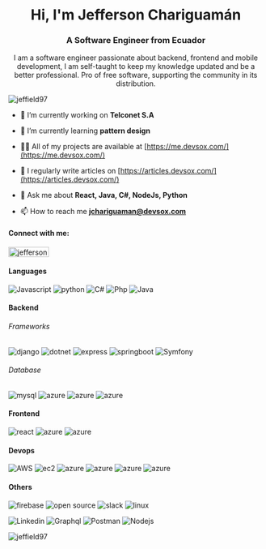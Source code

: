 <h1 align="center">Hi, I'm Jefferson Chariguamán</h1>
<h3 align="center">A Software Engineer from Ecuador</h3>
<p align="center">I am a software engineer passionate about backend, frontend and mobile development, I am self-taught to keep my knowledge updated and be a better professional. Pro of free software, supporting the community in its distribution. </p>

<p align="left"> <img src="https://komarev.com/ghpvc/?username=jeffield97&label=Profile%20views&color=0e75b6&style=flat" alt="jeffield97" /> </p>



- 🔭 I’m currently working on **Telconet S.A**

- 🌱 I’m currently learning **pattern design**

- 👨‍💻 All of my projects are available at [https://me.devsox.com/](https://me.devsox.com/)

- 📝 I regularly write articles on [https://articles.devsox.com/](https://articles.devsox.com/)

- 💬 Ask me about **React, Java, C#, NodeJs, Python**

- 📫 How to reach me **jchariguaman@devsox.com**

<h4 align="left">Connect with me:</h4>
<p align="left">
<a href="https://linkedin.com/in/jefferson-chariguaman" target="blank"><img align="center" src="https://img.shields.io/badge/Linkedin--%230A66C2?style=flat-square&logo=linkedin" alt="jefferson-chariguaman" height="20" width="80" /></a>
</p>

<h4 align="left">Languages</h4>
<p>
  <img src="https://img.shields.io/badge/Javascript--%23F7DF1E?logo=javascript&logoColor=%23F7DF1E" alt="Javascript"/>
  <img src="https://img.shields.io/badge/Python--%233776AB?logo=python" alt="python"/>
  <img src="https://img.shields.io/badge/C%20sharp--%23512BD4?logo=csharp" alt="C#"/>
  <img src="https://img.shields.io/badge/-%23777BB4?style=flat-square&logo=php&label=Php" alt="Php"/>
  <img src="https://img.shields.io/badge/-%23DD0700?style=flat-square&logo=java&label=Java" alt="Java"/>
</p>
<h4 align="left">Backend</h4>
<h6>Frameworks</h6>
<p>
  <img src="https://img.shields.io/badge/Django--%23092E20?logo=django" alt="django"/>
  <img src="https://img.shields.io/badge/Dotnet--%23512BD4?logo=dotnet" alt="dotnet"/>
  <img src="https://img.shields.io/badge/Express--%23000000?logo=express" alt="express"/>
  <img src="https://img.shields.io/badge/-blue?style=flat-square&logo=springboot&label=Springboot" alt="springboot"/>
  <img src="https://img.shields.io/badge/-red?style=flat-square&logo=symfony&label=Symfony" alt="Symfony"/>
</p>

<h6>Database</h6>
 <p>
<img src="https://img.shields.io/badge/Mysql--%234479A1" alt="mysql"/>
<img src="https://img.shields.io/badge/Postgresql--%234169E1?logo=postgresql&labelColor=%23" alt="azure"/>
<img src="https://img.shields.io/badge/Sqlserver--%23CC2927?logo=microsoftsqlserver&labelColor=%23" alt="azure"/>
<img src="https://img.shields.io/badge/-red?style=flat-square&logo=oracle&label=Oracle" alt="azure"/>
   
</p>

<h4 align="left">Frontend</h4>
<p>
<img src="https://img.shields.io/badge/React--%2361DAFB?logo=react" alt="react"/>
<img src="https://img.shields.io/badge/Kotlin--%237F52FF?logo=kotlin" alt="azure"/>
<img src="https://img.shields.io/badge/Vuejs--%234FC08D?logo=vuedotjs" alt="azure"/>
</p>

<h4 align="left">Devops</h4>
<p>
<img src="https://img.shields.io/badge/Amazon%20AWS--%23232F3E?logo=amazonaws" alt="AWS"/>
<img src="https://img.shields.io/badge/EC2%20Instance--%23FF9900?logo=amazonec2" alt="ec2"/>
<img src="https://img.shields.io/badge/Git--%23F05032?logo=git" alt="azure"/>
<img src="https://img.shields.io/badge/Github--%23181717?logo=github" alt="azure"/>
<img src="https://img.shields.io/badge/Docker--%232496ED?logo=docker" alt="azure"/>  
<img src="https://img.shields.io/badge/Gitlab--%23FC6D26?logo=gitlab" alt="azure"/>
</p>

<h4 align="left">Others</h4>
<p>
  <img src="https://img.shields.io/badge/Firebase--%23FFCA28?logo=firebase" alt="firebase"/>
  <img src="https://img.shields.io/badge/Open%20source--%233DA639?logo=opensourceinitiative" alt="open source"/>
  <img src="https://img.shields.io/badge/Slack--%234A154B?logo=slack&labelColor=%23" alt="slack"/>
  <img src="https://img.shields.io/badge/Linux--%23FCC624?logo=linux" alt="linux"/>
</p>
<p>
  
  <img src="https://img.shields.io/badge/Linkedin--%230A66C2?logo=linkedin" alt="Linkedin"/>
  <img src="https://img.shields.io/badge/Graphql--%23E10098?logo=graphql" alt="Graphql"/>
  <img src="https://img.shields.io/badge/Postman--%23FF6C37?logo=postman" alt="Postman"/>
  <img src="https://img.shields.io/badge/Node--%23339933?logo=Node.js&logoColor=%23339933" alt="Nodejs"/>
</p>


<p><img align="left" src="https://github-readme-stats.vercel.app/api/top-langs?username=jeffield97&show_icons=true&locale=en&layout=compact" alt="jeffield97" /></p>

